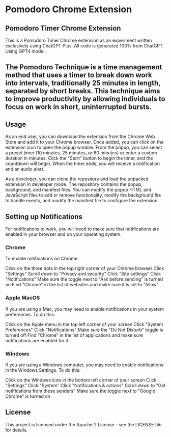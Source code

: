 # Pomodoro Chrome Extension

## Pomodoro Timer Chrome Extension
This is a Pomodoro Timer Chrome extension as an experiment written exclusively using ChatGPT Plus. All code is generated 100% from ChatGPT. Using GPT4 model.

## The Pomodoro Technique is a time management method that uses a timer to break down work into intervals, traditionally 25 minutes in length, separated by short breaks. This technique aims to improve productivity by allowing individuals to focus on work in short, uninterrupted bursts.

## Usage
As an end user, you can download the extension from the Chrome Web Store and add it to your Chrome browser. Once added, you can click on the extension icon to open the popup window. From the popup, you can select a preset timer (10 minutes, 25 minutes, or 60 minutes) or enter a custom duration in minutes. Click the "Start" button to begin the timer, and the countdown will begin. When the timer ends, you will receive a notification and an audio alert.

As a developer, you can clone the repository and load the unpacked extension in developer mode. The repository contains the popup, background, and manifest files. You can modify the popup HTML and JavaScript files to add or remove functionality, modify the background file to handle events, and modify the manifest file to configure the extension.

## Setting up Notifications
For notifications to work, you will need to make sure that notifications are enabled in your browser and on your operating system. 

### Chrome
To enable notifications on Chrome:

Click on the three dots in the top right corner of your Chrome browser
Click "Settings"
Scroll down to "Privacy and security"
Click "Site settings"
Click "Notifications"
Make sure the toggle next to "Ask before sending" is turned on
Find "Chrome" in the list of websites and make sure it is set to "Allow"


### Apple MacOS
If you are using a Mac, you may need to enable notifications in your system preferences. To do this:

Click on the Apple menu in the top left corner of your screen
Click "System Preferences"
Click "Notifications"
Make sure the "Do Not Disturb" toggle is turned off
Find "Chrome" in the list of applications and make sure notifications are enabled for it

### Windows
If you are using a Windows computer, you may need to enable notifications in the Windows Settings. To do this:

Click on the Windows icon in the bottom left corner of your screen
Click "Settings"
Click "System"
Click "Notifications & actions"
Scroll down to "Get notifications from these senders"
Make sure the toggle next to "Google Chrome" is turned on

## License
This project is licensed under the Apache 2 License - see the LICENSE file for details.